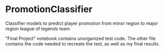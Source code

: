# PromotionClassifier
Classifier models to predict player promotion from minor region to major region league of legends team

"Final Project" notebook contains unorganized test code. The other file contains the code needed to recreate the test, as well as my final results.
